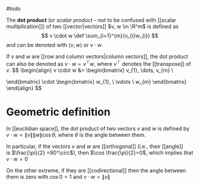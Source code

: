 #todo 

The **dot product** (or *scalar product* – not to be confused with [[scalar multiplication]]) of two [[vector|vectors]] $v, w \in \R^m$ is defined as
$$
v \cdot w \def \sum_{i=1}^{m}{v_{i}w_{i}}
$$
and can be denoted with $\langle v, w \rangle$ or $v \cdot w$.

If $v$ and $w$ are [[row and column vectors|column vectors]], the dot product can also be denoted as $v \cdot w =v^\top w$, where $v^\top$ denotes the [[transpose]] of $v$.
$$
\begin{align}
v \cdot w &=
\begin{bmatrix}
v_{1}, \dots, v_{m} \\

\end{bmatrix}
\cdot
\begin{bmatrix}
w_{1}, \\
\vdots \\
w_{m}
\end{bmatrix}
\end{align}
$$

# Geometric definition

In [[euclidian space]], the dot product of two vectors $v$ and $w$ is defined by $v \cdot w = \|v\| \|w\| \cos\theta$, where $\theta$ is the angle between them.

In particular, if the vectors $v$ and $w$ are [[orthogonal]] (i.e., their [[angle]] is $\frac{\pi}{2} =90^\circ$), then $\cos \frac{\pi}{2}=0$, which implies that $v\cdot w =0$

On the other extreme, if they are [[codirectional]] then the angle between them is zero with $\cos 0=1$ and $v\cdot w=\|v\|$